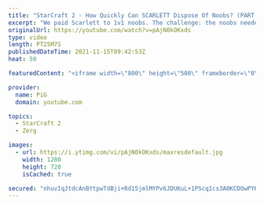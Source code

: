 ```yaml
---
title: "StarCraft 2 - How Quickly Can SCARLETT Dispose Of Noobs? (PART 2) | Holdout Challenge"
excerpt: "We paid Scarlett to 1v1 noobs. The challenge: the noobs needed to stay in the match as long as possible while Scarlett did her best to cheese the heck out of them. THIS TIME: She also faced off against the winner of the first Smooth Brain Audition, Santa Claws. Was his dome glassy enough to stay in the"
originalUrl: https://youtube.com/watch?v=pAjN0kOKxds
type: video
length: PT25M7S
publishedDateTime: 2021-11-15T09:42:53Z
heat: 50

featuredContent: "<iframe width=\"800\" height=\"500\" frameborder=\"0\" src=\"https://www.youtube.com/embed/pAjN0kOKxds\" allow=\"accelerometer; autoplay; encrypted-media; gyroscope; picture-in-picture\" allowfullscreen></iframe>"

provider:
  name: PiG
  domain: youtube.com

topics:
  - StarCraft 2
  - Zerg

images:
  - url: https://i.ytimg.com/vi/pAjN0kOKxds/maxresdefault.jpg
    width: 1280
    height: 720
    isCached: true

secured: "nhuvIqJtdcAnBYtpwTdBji+Rd15jmlMYPv6JDUKuL+1PScq1cs3A0KCDOwPYHilKnEGqABpHXozn8XolMhXtMEcXLxKxpKBQpw8MpWYhx70VfxOy8z+92gCaWcUXaLVjafMgHMnL2pIc3QxUR9imVgwkX9zDHr5dfuv9d7hKOoDAiCyORZTWwQlCnRa+lDelvbhSG1hWaSAvvkrm068uRCyB3LPO0GJTbzOTWFo2FcO9Qr8Q459FIHEW/uWB49vbcVBLtqIN7Fq+cYyfkaOn5mH399vfbYveleX0Gte3KIa9upFkiXFG0PIKuKOqA8XohMvYXTH/VbhEUuH/q8QiCGN8V38dctQKRkBSogPZh1qzwwo22N2gjRtCGksWtNDIfZcrmkDc18qPAQ+sk9rz2FZ+XaChlFSVSEbIjcOpQQA=;GhytsRIS81NCGUOpC0GEdw=="
---
```


